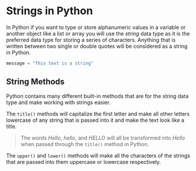 # Strings in Python

In Python if you want to type or store alphanumeric values in a variable or another object like a list or array you will use the *string* data type as it is the preferred data type for storing a series of characters. Anything that is written between two single or double quotes will be considered as a string in Python. 

```Python
message = "This text is a string"
```

## String Methods

Python contains many different built-in methods that are for the string data type and make working with strings easier. 

The `title()` methods will capitalize the first letter and make all other letters lowercase of any string that is passed into it and make the text look like a title.



> The words *Hello*, *hello*, and *HELLO* will all be transformed into *Hello* when passed through the `title()` method in Python.



The `upper()` and `lower()` methods will make all the characters of the strings that are passed into them uppercase or lowercase respectively. 

